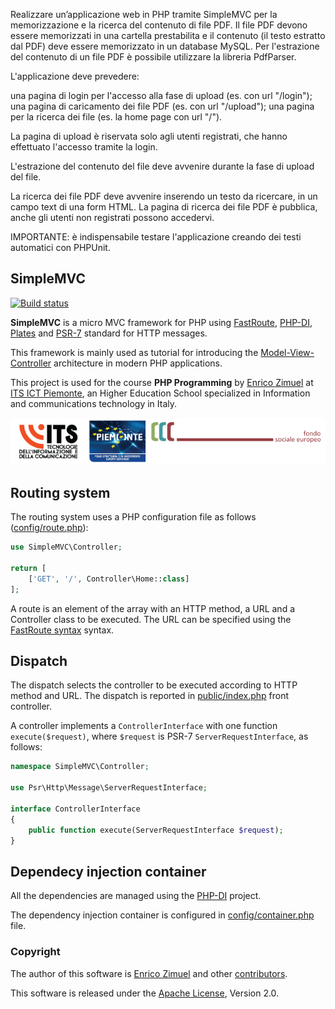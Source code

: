 
Realizzare un’applicazione web in PHP tramite SimpleMVC per la memorizzazione e la ricerca del contenuto di file PDF. Il file PDF devono essere memorizzati in una cartella prestabilita e il contenuto (il testo estratto dal PDF) deve essere memorizzato in un database MySQL. Per l'estrazione del contenuto di un file PDF è possibile utilizzare la libreria PdfParser. 

L'applicazione deve prevedere:

una pagina di login per l'accesso alla fase di upload (es. con url "/login");
una pagina di caricamento dei file PDF (es. con url "/upload"); 
una pagina per la ricerca dei file (es. la home page con url "/"). 

La pagina di upload è riservata solo agli utenti registrati, che hanno effettuato l'accesso tramite la login. 

L'estrazione del contenuto del file deve avvenire durante la fase di upload del file. 

La ricerca dei file PDF deve avvenire inserendo un testo da ricercare, in un campo text di una form HTML.
La pagina di ricerca dei file PDF è pubblica, anche gli utenti non registrati possono accedervi.

IMPORTANTE: è indispensabile testare l'applicazione creando dei testi automatici con PHPUnit.


## SimpleMVC

[![Build status](https://github.com/ezimuel/SimpleMVC/workflows/PHP%20test/badge.svg)](https://github.com/ezimuel/SimpleMVC/actions)

**SimpleMVC** is a micro MVC framework for PHP using [FastRoute](https://github.com/nikic/FastRoute), [PHP-DI](https://php-di.org/), [Plates](https://platesphp.com/) and [PSR-7](https://www.php-fig.org/psr/psr-7/) standard for HTTP messages.

This framework is mainly used as tutorial for introducing the [Model-View-Controller](https://en.wikipedia.org/wiki/Model%E2%80%93view%E2%80%93controller) architecture in modern PHP applications.

This project is used for the course **PHP Programming** by [Enrico Zimuel](https://www.zimuel.it/) at [ITS ICT Piemonte](http://www.its-ictpiemonte.it/),
an Higher Education School specialized in Information and communications technology in Italy.

![ITS ICT Piemonte](public/img/its-torino.png)

## Routing system

The routing system uses a PHP configuration file as follows ([config/route.php](config/route.php)):

```php
use SimpleMVC\Controller;

return [
    ['GET', '/', Controller\Home::class]
];
```

A route is an element of the array with an HTTP method, a URL and a Controller class to be executed. 
The URL can be specified using the [FastRoute syntax](https://github.com/nikic/FastRoute/blob/master/README.md) syntax.

## Dispatch

The dispatch selects the controller to be executed according to HTTP method and URL.
The dispatch is reported in [public/index.php](public/index.php) front controller.

A controller implements a `ControllerInterface` with one function `execute($request)`, where `$request` is PSR-7 `ServerRequestInterface`, as follows:

```php
namespace SimpleMVC\Controller;

use Psr\Http\Message\ServerRequestInterface;

interface ControllerInterface
{
    public function execute(ServerRequestInterface $request);
}
```

## Dependecy injection container

All the dependencies are managed using the [PHP-DI](https://php-di.org/) project.

The dependency injection container is configured in [config/container.php](config/container.php) file.


### Copyright

The author of this software is [Enrico Zimuel](https://github.com/ezimuel/) and other [contributors](https://github.com/ezimuel/SimpleMVC/graphs/contributors).

This software is released under the [Apache License](/LICENSE), Version 2.0.


